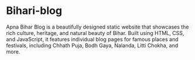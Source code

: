 # Bihari-blog
Apna Bihar Blog is a beautifully designed static website that showcases the rich culture, heritage, and natural beauty of Bihar. Built using HTML, CSS, and JavaScript, it features individual blog pages for famous places and festivals, including Chhath Puja, Bodh Gaya, Nalanda, Litti Chokha, and more.  
